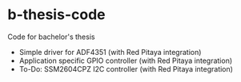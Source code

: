 # b-thesis-code
Code for bachelor's thesis

* Simple driver for ADF4351 (with Red Pitaya integration)
* Application specific GPIO controller (with Red Pitaya integration)
* To-Do: SSM2604CPZ I2C controller (with Red Pitaya integration)
